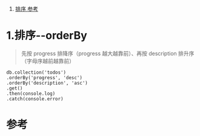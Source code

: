 ﻿1. <a href="#h1"> 排序 </a>
    <a href="#ck"> 参考 </a>

  

  ### <h1 id="h1"> 1.排序--orderBy </h1>
  > 先按 progress 排降序（progress 越大越靠前）、再按 description 排升序（字母序越前越靠前）
  ```
  db.collection('todos')
  .orderBy('progress', 'desc')
  .orderBy('description', 'asc')
  .get()
  .then(console.log)
  .catch(console.error)

  ```
  
  

  


  ### <h1 id="ck"> 参考 </h1>


  

  

  
